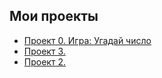 ## Мои проекты

* [Проект 0. Игра: Угадай число](https://github.com/vladuxakharlamov/sf_data_science/blob/main/game.py)
* [Проект 3. ]()
* [Проект 2. ]()